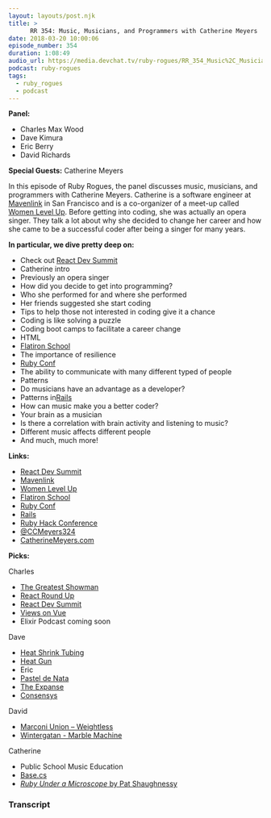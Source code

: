 ```yaml
---
layout: layouts/post.njk
title: >
      RR 354: Music, Musicians, and Programmers with Catherine Meyers
date: 2018-03-20 10:00:06
episode_number: 354
duration: 1:08:49
audio_url: https://media.devchat.tv/ruby-rogues/RR_354_Music%2C_Musicians%2C_and_Programmers_with_Catherine_Meyers.mp3
podcast: ruby-rogues
tags: 
  - ruby_rogues
  - podcast
---
```


 **Panel:**

- Charles Max Wood
- Dave Kimura
- Eric Berry
- David Richards

**Special Guests:** Catherine Meyers

In this episode of Ruby Rogues, the panel discusses music, musicians, and programmers with Catherine Meyers. Catherine is a software engineer at [Mavenlink](https://www.mavenlink.com/) in San Francisco and is a co-organizer of a meet-up called [Women Level Up](http://womenlevelup.com/). Before getting into coding, she was actually an opera singer. They talk a lot about why she decided to change her career and how she came to be a successful coder after being a singer for many years.

**In particular, we dive pretty deep on:**

- Check out [React Dev Summit](https://reactdevsummit.com/)
- Catherine intro
- Previously an opera singer
- How did you decide to get into programming?
- Who she performed for and where she performed
- Her friends suggested she start coding
- Tips to help those not interested in coding give it a chance
- Coding is like solving a puzzle
- Coding boot camps to facilitate a career change
- HTML
- [Flatiron School](https://flatironschool.com/)
- The importance of resilience
- [Ruby Conf](https://rubyconf.org/)
- The ability to communicate with many different typed of people
- Patterns
- Do musicians have an advantage as a developer?
- Patterns in[Rails](http://rubyonrails.org/)
- How can music make you a better coder?
- Your brain as a musician
- Is there a correlation with brain activity and listening to music?
- Different music affects different people
- And much, much more!

**Links:**

- [React Dev Summit](https://reactdevsummit.com/)
- [Mavenlink](https://www.mavenlink.com/)
- [Women Level Up](http://womenlevelup.com/)
- [Flatiron School](https://flatironschool.com/)
- [Ruby Conf](https://rubyconf.org/)
- [Rails](http://rubyonrails.org/)
- [Ruby Hack Conference](http://rubyhack.com/)
- [@CCMeyers324](https://twitter.com/ccmeyers324?lang=en)
- [CatherineMeyers.com](http://catherinecodes.com/)

**Picks:**

Charles

- [The Greatest Showman](https://en.wikipedia.org/wiki/The_Greatest_Showman)
- [React Round Up](http://reactroundup.com/)
- [React Dev Summit](https://reactdevsummit.com/)
- [Views on Vue](http://viewsonvue.com/)
- Elixir Podcast coming soon

Dave

- [Heat Shrink Tubing](https://www.amazon.com/s/?ie=UTF8&keywords=heat-shrink+tubing&tag=googhydr-20&index=aps&hvadid=241943562385&hvpos=1t1&hvnetw=g&hvrand=1678233869150364792&hvpone=&hvptwo=&hvqmt=e&hvdev=c&hvdvcmdl=&hvlocint=&hvlocphy=9028551&hvtargid=kwd-749875792&r)
- [Heat Gun](https://www.amazon.com/s/ref=nb_sb_noss_1?url=search-alias%253Daps&field-keywords=heat+gun&rh=i%253Aaps%252Ck%253Aheat+gun)
- Eric
- [Pastel de Nata](https://en.wikipedia.org/wiki/Pastel_de_nata)
- [The Expanse](https://www.amazon.com/The-Expanse-Season-1/dp/B018BZ3SCM)
- [Consensys](https://new.consensys.net/)

David

- [Marconi Union – Weightless](https://www.youtube.com/watch?v=qYnA9wWFHLI)
- [Wintergatan - Marble Machine](https://www.youtube.com/watch?v=IvUU8joBb1Q)

Catherine

- Public School Music Education
- [Base.cs](https://dev.to/basecspodcast)
- [_Ruby Under a Microscope_ by Pat Shaughnessy](https://www.amazon.com/Ruby-Under-Microscope-Illustrated-Internals/dp/1593275277)


### Transcript


